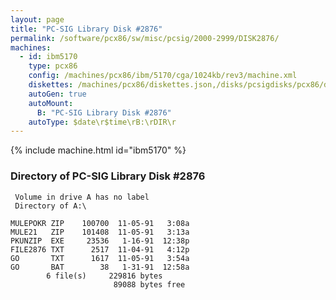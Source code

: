 ```yaml
---
layout: page
title: "PC-SIG Library Disk #2876"
permalink: /software/pcx86/sw/misc/pcsig/2000-2999/DISK2876/
machines:
  - id: ibm5170
    type: pcx86
    config: /machines/pcx86/ibm/5170/cga/1024kb/rev3/machine.xml
    diskettes: /machines/pcx86/diskettes.json,/disks/pcsigdisks/pcx86/diskettes.json
    autoGen: true
    autoMount:
      B: "PC-SIG Library Disk #2876"
    autoType: $date\r$time\rB:\rDIR\r
---
```


{% include machine.html id="ibm5170" %}

### Directory of PC-SIG Library Disk #2876

     Volume in drive A has no label
     Directory of A:\

    MULEPOKR ZIP    100700  11-05-91   3:08a
    MULE21   ZIP    101408  11-05-91   3:13a
    PKUNZIP  EXE     23536   1-16-91  12:38p
    FILE2876 TXT      2517  11-04-91   4:12p
    GO       TXT      1617  11-05-91   3:54a
    GO       BAT        38   1-31-91  12:58a
            6 file(s)     229816 bytes
                           89088 bytes free
